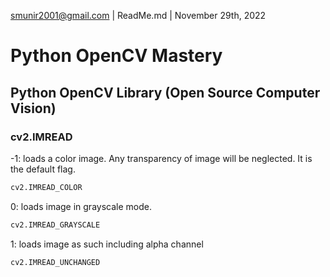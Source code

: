 smunir2001@gmail.com | ReadMe.md | November 29th, 2022
# Python OpenCV Mastery
## Python OpenCV Library (Open Source Computer Vision)

### cv2.IMREAD
-1: loads a color image. Any transparency of image will be neglected. It is the default flag.
```Python
cv2.IMREAD_COLOR
```

0: loads image in grayscale mode.
```Python
cv2.IMREAD_GRAYSCALE
``` 

1: loads image as such including alpha channel
```Python
cv2.IMREAD_UNCHANGED
```